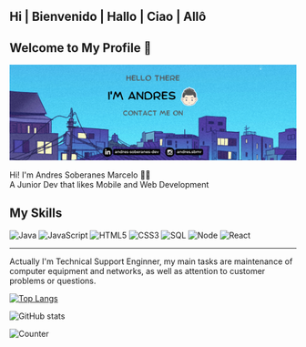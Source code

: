 ## Hi | Bienvenido | Hallo | Ciao | Allô

<h2> Welcome to My Profile 👾 </h2>

<img src="banner-github.png" >

<p> Hi! I'm Andres Soberanes Marcelo 👩‍💻 </br>  A Junior Dev that likes Mobile and Web Development </p>

## My Skills
![Java](https://img.shields.io/badge/-Java-000000?style=flat&logo=java)
![JavaScript](https://img.shields.io/badge/-JavaScript-000000?style=flat&logo=javascript)
![HTML5](https://img.shields.io/badge/-HTML5-000000?style=flat&logo=html5)
![CSS3](https://img.shields.io/badge/-CSS-000000?style=flat&logo=css3)
![SQL](https://img.shields.io/badge/-SQL-000000?style=flat&logo=mysql) 
![Node](https://img.shields.io/badge/-Node-000000?style=flat&logo=node.js)
![React](https://img.shields.io/badge/-React-000000?style=flat-square&logo=react)

<hr>

<p> Actually I'm Technical Support Enginner, my main tasks are maintenance of computer equipment and networks, as well as attention to customer problems or questions. </p>

[![Top Langs](https://github-readme-stats.vercel.app/api/top-langs/?username=elmarce23)](https://github.com/anuraghazra/github-readme-stats)

![GitHub stats](https://github-readme-stats.vercel.app/api?username=elmarce23&show_icons=true&count_private=true) 

![Counter](https://komarev.com/ghpvc/?username=elmarce23)
